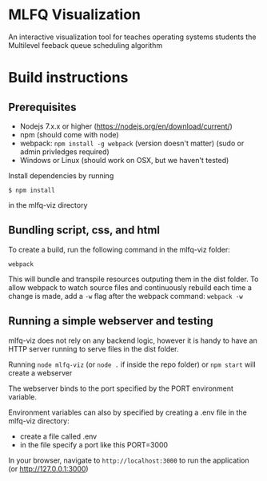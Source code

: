 # MLFQ Visualization

An interactive visualization tool for teaches operating systems students the Multilevel feeback queue scheduling algorithm


# Build instructions

## Prerequisites
- Nodejs 7.x.x or higher (https://nodejs.org/en/download/current/)
- npm (should come with node)
- webpack: `npm install -g webpack` (version doesn't matter) (sudo or admin privledges required)
- Windows or Linux (should work on OSX, but we haven't tested)

Install dependencies by running  

```
$ npm install
```

in the mlfq-viz directory

## Bundling script, css, and html

To create a build, run the following command in the mlfq-viz folder:

```
webpack
```

This will bundle and transpile resources outputing them in the dist folder. To allow webpack to watch source files and continuously rebuild each time a change is made, add a `-w` flag after the webpack command: `webpack -w`  

## Running a simple webserver and testing

mlfq-viz does not rely on any backend logic, however it is handy to have an HTTP server running to serve files in the dist folder.  

Running `node mlfq-viz` (or `node .` if inside the repo folder) or `npm start` will create a webserver  

The webserver binds to the port specified by the PORT environment variable.  

Environment variables can also by specified by creating a .env file in the mlfq-viz directory:

- create a file called .env 
- in the file specify a port like this PORT=3000


In your browser, navigate to `http://localhost:3000` to run the application (or http://127.0.0.1:3000)